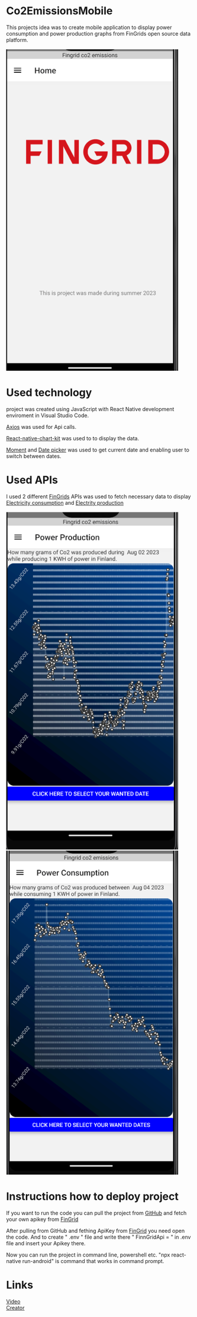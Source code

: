 # Co2EmissionsMobile
This projects idea was to create mobile application to display power consumption and power production graphs from FinGrids open source data platform.
<br><br>
<img width="465" alt="Kuva1" src="components/img/Screenshot1.png.png">

# Used technology
project was created using JavaScript with React Native development enviroment in Visual Studio Code. 

[Axios](https://axios-http.com/docs/intro) was used for Api calls. 

[React-native-chart-kit](https://www.npmjs.com/package/react-native-chart-kit) was used to to display the data. 

[Moment](https://momentjs.com/) and [Date picker](https://www.npmjs.com/package/react-datepicker) was used to get current date and enabling user to switch between dates.

# Used APIs
I used 2 different [FinGrids](https://data.fingrid.fi/open-data-forms/registration/) APIs was used to fetch necessary data to display
[Electricity consumption](https://data.fingrid.fi/en/dataset/suomessa-kulutetun-sahkon-paastokerroin-reaaliaikatieto) and [Electrity production](https://data.fingrid.fi/en/dataset/suomen-sahkontuotannon-paastokerroin-reaaliaikatieto)
<br>
<br>
<img width="465" alt="Kuva1" src="components/img/Screenshot2.png.png">
<img width="465" alt="Kuva1" src="components/img/Screenshot3.png.png">

# Instructions how to deploy project
If you want to run the code you can pull the project from [GitHub](https://github.com/JoniSalonen/Co2EmissionsMobile)
and fetch your own apikey from [FinGrid](https://data.fingrid.fi/open-data-forms/registration/)

After pulling from GitHub and fething ApiKey from [FinGrid](https://data.fingrid.fi/open-data-forms/registration/) you need open the code. And to create " .env " file and write there " FinnGridApi = " in .env file and insert your Apikey there.

Now you can run the project in command line, powershell etc. 
"npx react-native run-android" is command that works in command prompt.

# Links
[Video]()   
[Creator](https://github.com/JoniSalonen)

